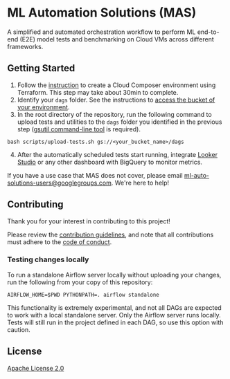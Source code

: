 # ML Automation Solutions (MAS)

A simplified and automated orchestration workflow to perform ML end-to-end (E2E) model tests and benchmarking on Cloud VMs across different frameworks.

## Getting Started

1. Follow the [instruction](deployment/README.md) to create a Cloud Composer environment using Terraform. This step may take about 30min to complete.
2. Identify your `dags` folder. See the instructions to [access the bucket of your environment](https://cloud.google.com/composer/docs/composer-2/manage-dags#console).
3. In the root directory of the repository, run the following command to upload tests and utilities to the `dags` folder you identified in the previous step ([gsutil command-line tool](https://cloud.google.com/storage/docs/gsutil_install) is required).
```
bash scripts/upload-tests.sh gs://<your_bucket_name>/dags
```
4. After the automatically scheduled tests start running, integrate [Looker Studio](https://cloud.google.com/bigquery/docs/bi-engine-looker-studio) or any other dashboard with BigQuery to monitor metrics.

If you have a use case that MAS does not cover, please email ml-auto-solutions-users@googlegroups.com. We're here to help!

## Contributing

Thank you for your interest in contributing to this project!

Please review the [contribution guidelines](docs/contributing.md), and note that all contributions must adhere to the [code of conduct](docs/code-of-conduct.md).

### Testing changes locally

To run a standalone Airflow server locally without uploading your changes, run the following from your copy of this repository:

```
AIRFLOW_HOME=$PWD PYTHONPATH=. airflow standalone
```

This functionality is extremely experimental, and not all DAGs are expected to work with a local standalone server. Only the Airflow server runs locally. Tests will still run in the project defined in each DAG, so use this option with caution.

## License

[Apache License 2.0](LICENSE)
